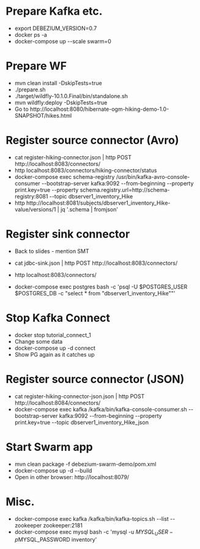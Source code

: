 # Prepare Kafka etc.

- export DEBEZIUM_VERSION=0.7
- docker ps -a
- docker-compose up --scale swarm=0

# Prepare WF

- mvn clean install -DskipTests=true
- ./prepare.sh
- ./target/wildfly-10.1.0.Final/bin/standalone.sh
- mvn wildfly:deploy -DskipTests=true
- Go to http://localhost:8080/hibernate-ogm-hiking-demo-1.0-SNAPSHOT/hikes.html

# Register source connector (Avro)

- cat register-hiking-connector.json | http POST http://localhost:8083/connectors/
- http localhost:8083/connectors/hiking-connector/status
- docker-compose exec schema-registry /usr/bin/kafka-avro-console-consumer --bootstrap-server kafka:9092 --from-beginning --property print.key=true --property schema.registry.url=http://schema-registry:8081 --topic dbserver1_inventory_Hike
- http http://localhost:8081/subjects/dbserver1_inventory_Hike-value/versions/1 | jq '.schema | fromjson'

# Register sink connector

- Back to slides - mention SMT

- cat jdbc-sink.json | http POST http://localhost:8083/connectors/
- http localhost:8083/connectors/
- docker-compose exec postgres bash -c 'psql -U $POSTGRES_USER $POSTGRES_DB -c "select * from \"dbserver1_inventory_Hike\""'

# Stop Kafka Connect

- docker stop tutorial_connect_1
- Change some data
- docker-compose up -d connect
- Show PG again as it catches up

# Register source connector (JSON)

- cat register-hiking-connector-json.json | http POST http://localhost:8084/connectors/
- docker-compose exec kafka /kafka/bin/kafka-console-consumer.sh --bootstrap-server kafka:9092 --from-beginning --property print.key=true --topic dbserver1_inventory_Hike_json

# Start Swarm app

- mvn clean package -f debezium-swarm-demo/pom.xml
- docker-compose up -d --build
- Open in other browser: http://localhost:8079/
# Misc.

- docker-compose exec kafka /kafka/bin/kafka-topics.sh --list --zookeeper zookeeper:2181
- docker-compose exec mysql bash -c 'mysql -u $MYSQL_USER -p$MYSQL_PASSWORD inventory'
